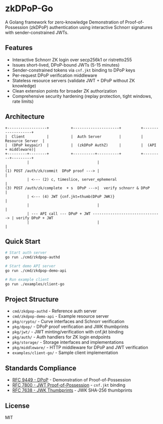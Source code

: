 # zkDPoP-Go

A Golang framework for zero-knowledge Demonstration of Proof-of-Possession (zkDPoP) authentication using interactive Schnorr signatures with sender-constrained JWTs.

## Features

- Interactive Schnorr ZK login over secp256k1 or ristretto255
- Issues short-lived, DPoP-bound JWTs (5-15 minutes)
- Sender-constrained tokens via `cnf.jkt` binding to DPoP keys
- Per-request DPoP verification middleware
- Stateless resource servers (validate JWT + DPoP without ZK knowledge)
- Clean extension points for broader ZK authorization
- Comprehensive security hardening (replay protection, tight windows, rate limits)

## Architecture

```
+------------------+          +---------------------+         +-------------------+
|  Client          |          |  Auth Server        |         |  Resource Server  |
|  (DPoP keypair)  |          |  (zkDPoP AuthZ)     |         |  (API + middleware)|
+---------+--------+          +----------+----------+         +---------+---------+
          |                               |                              |
(1) POST /auth/zk/commit  DPoP proof ---> |                              |
          | <--- (2) c, timeslice, server_ephemeral                      |
(3) POST /auth/zk/complete  + s  DPoP --->|  verify schnorr & DPoP       |
          | <--- (4) JWT {cnf.jkt=thumb(DPoP JWK)}                       |
          |                               |                              |
          | --- API call --- DPoP + JWT -------------------------------> | verify DPoP + JWT
          |                               |                              |
```

## Quick Start

```bash
# Start auth server
go run ./cmd/zkdpop-authd

# Start demo API server  
go run ./cmd/zkdpop-demo-api

# Run example client
go run ./examples/client-go
```

## Project Structure

- `cmd/zkdpop-authd` - Reference auth server
- `cmd/zkdpop-demo-api` - Example resource server
- `pkg/crypto/` - Curve interfaces and Schnorr verification
- `pkg/dpop/` - DPoP proof verification and JWK thumbprints
- `pkg/jwt/` - JWT minting/verification with cnf.jkt binding
- `pkg/auth/` - Auth handlers for ZK login endpoints
- `pkg/storage/` - Storage interfaces and implementations
- `pkg/middleware/` - HTTP middleware for DPoP and JWT verification
- `examples/client-go/` - Sample client implementation

## Standards Compliance

- [RFC 9449 - DPoP](https://datatracker.ietf.org/doc/html/rfc9449) - Demonstration of Proof-of-Possession
- [RFC 7800 - JWT Proof-of-Possession](https://datatracker.ietf.org/doc/html/rfc7800) - `cnf.jkt` binding
- [RFC 7638 - JWK Thumbprints](https://datatracker.ietf.org/doc/html/rfc7638) - JWK SHA-256 thumbprints

## License

MIT